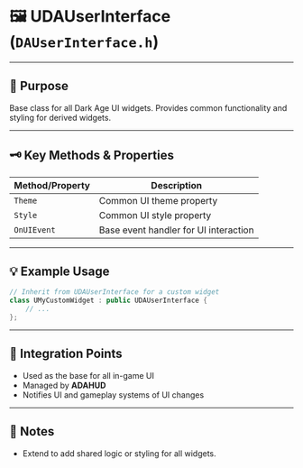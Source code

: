 # 🖼️ **UDAUserInterface** (`DAUserInterface.h`)

---

## 🎯 Purpose
Base class for all Dark Age UI widgets. Provides common functionality and styling for derived widgets.

---

## 🗝️ Key Methods & Properties
| Method/Property         | Description                                 |
|-------------------------|---------------------------------------------|
| `Theme`                 | Common UI theme property                    |
| `Style`                 | Common UI style property                    |
| `OnUIEvent`             | Base event handler for UI interaction       |

---

## 💡 Example Usage
```cpp
// Inherit from UDAUserInterface for a custom widget
class UMyCustomWidget : public UDAUserInterface {
    // ...
};
```

---

## 🔗 Integration Points
- Used as the base for all in-game UI
- Managed by **ADAHUD**
- Notifies UI and gameplay systems of UI changes

---

## 📝 Notes
- Extend to add shared logic or styling for all widgets.
